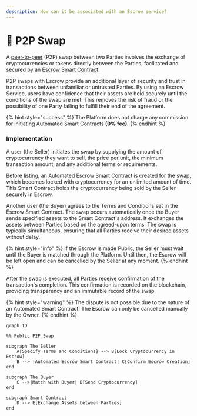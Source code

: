 ```yaml
---
description: How can it be associated with an Escrow service?
---
```


# 🔄 P2P Swap

A [peer-to-peer](../../../resources/glossary.md#peer-to-peer) (P2P) swap between two Parties involves the exchange of cryptocurrencies or tokens directly between the Parties, facilitated and secured by an [Escrow Smart Contract](../).

P2P swaps with Escrow provide an additional layer of security and trust in transactions between unfamiliar or untrusted Parties. By using an Escrow Service, users have confidence that their assets are held securely until the conditions of the swap are met. This removes the risk of fraud or the possibility of one Party failing to fulfill their end of the agreement.

{% hint style="success" %}
The Platform does not charge any commission for initiating Automated Smart Contracts **(0% fee)**.
{% endhint %}

### Implementation

A user (the Seller) initiates the swap by supplying the amount of cryptocurrency they want to sell, the price per unit, the minimum transaction amount, and any additional terms or requirements.

Before listing, an Automated Escrow Smart Contract is created for the swap, which becomes locked with cryptocurrency for an unlimited amount of time. This Smart Contract holds the cryptocurrency being sold by the Seller securely in Escrow.

Another user (the Buyer) agrees to the Terms and Conditions set in the Escrow Smart Contract. The swap occurs automatically once the Buyer sends specified assets to the Smart Contract's address. It exchanges the assets between Parties based on the agreed-upon terms. The swap is typically simultaneous, ensuring that all Parties receive their desired assets without delay.

{% hint style="info" %}
If the Escrow is made Public, the Seller must wait until the Buyer is matched through the Platform. Until then, the Escrow will be left open and can be cancelled by the Seller at any moment.
{% endhint %}

After the swap is executed, all Parties receive confirmation of the transaction's completion. This confirmation is recorded on the blockchain, providing transparency and an immutable record of the swap.

{% hint style="warning" %}
The dispute is not possible due to the nature of an Automated Smart Contract. The Escrow can only be cancelled manually by the Owner.
{% endhint %}

```mermaid
graph TD

%% Public P2P Swap

subgraph The Seller
    A[Specify Terms and Conditions] --> B[Lock Cryptocurrency in Escrow]
    B --> |Automated Escrow Smart Contract| C[Confirm Escrow Creation]
end

subgraph The Buyer
    C -->|Match with Buyer| D[Send Cryptocurrency]
end

subgraph Smart Contract
    D --> E[Exchange Assets between Parties]
end
```
